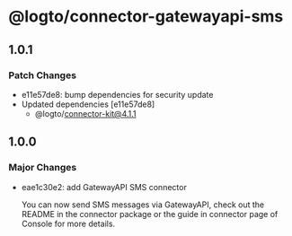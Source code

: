 # @logto/connector-gatewayapi-sms

## 1.0.1

### Patch Changes

- e11e57de8: bump dependencies for security update
- Updated dependencies [e11e57de8]
  - @logto/connector-kit@4.1.1

## 1.0.0

### Major Changes

- eae1c30e2: add GatewayAPI SMS connector

  You can now send SMS messages via GatewayAPI, check out the README in the connector package or the guide in connector page of Console for more details.
